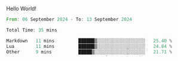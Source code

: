 Hello World!

<!--START_SECTION:waka-->

```rust
From: 06 September 2024 - To: 13 September 2024

Total Time: 35 mins

Markdown   11 mins         ██████▒░░░░░░░░░░░░░░░░░░   25.40 %
Lua        11 mins         ██████▒░░░░░░░░░░░░░░░░░░   24.84 %
Other      9 mins          █████▒░░░░░░░░░░░░░░░░░░░   21.71 %
```

<!--END_SECTION:waka-->

